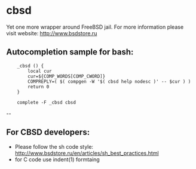 cbsd
====

Yet one more wrapper around FreeBSD jail.
For more information please visit website: http://www.bsdstore.ru


Autocompletion sample for bash:
--
        _cbsd () {
        	local cur
        	cur=${COMP_WORDS[COMP_CWORD]}
        	COMPREPLY=( $( compgen -W '$( cbsd help nodesc )' -- $cur ) )
        	return 0
        }

        complete -F _cbsd cbsd
--

For CBSD developers:
--

* Please follow the sh code style: http://www.bsdstore.ru/en/articles/sh_best_practices.html
* for C code use indent(1) formtaing






